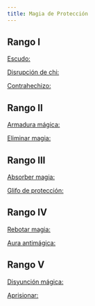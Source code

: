 ```yaml
---
title: Magia de Protección
---
```


## Rango I

<u>Escudo:</u>

<u>Disrupción de chi:</u>

<u>Contrahechizo:</u>

## Rango II

<u>Armadura mágica:</u>

<u>Eliminar magia:</u>

## Rango III

<u>Absorber magia:</u>

<u>Glifo de protección:</u>

## Rango IV

<u>Rebotar magia:</u>

<u>Aura antimágica:</u>

## Rango V 

<u>Disyunción mágica:</u>

<u>Aprisionar:</u>